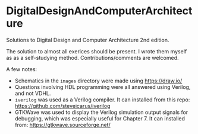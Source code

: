 # DigitalDesignAndComputerArchitecture

Solutions to Digital Design and Computer Architecture 2nd edition. 

The solution to almost all exerices should be present. I wrote them myself as as a self-studying method. Contributions/comments are welcomed. 

A few notes: 
- Schematics in the `images` directory were made using https://draw.io/
- Questions involving HDL programming were all answered using Verilog, and not VDHL.  
- `iverilog` was used as a Verilog compiler. It can installed from this repo: https://github.com/steveicarus/iverilog
- GTKWave was used to display the Verilog simulation output signals for debugging, which was especially useful for Chapter 7. It can installed from: https://gtkwave.sourceforge.net/

